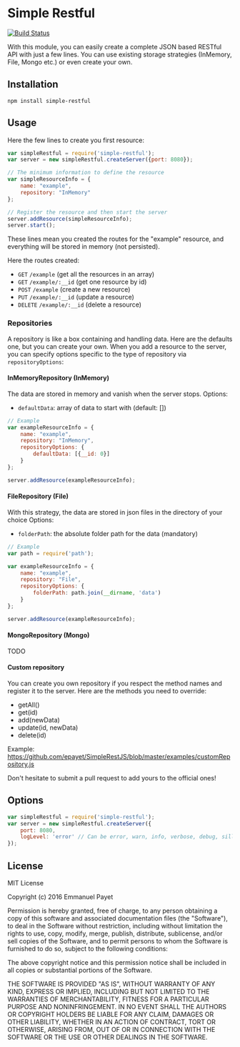 # Simple Restful

[![Build Status](https://travis-ci.org/epayet/SimpleRestJS.svg)](https://travis-ci.org/epayet/simple-restful)

With this module, you can easily create a complete JSON based RESTful API with just a few lines.
You can use existing storage strategies (InMemory, File, Mongo etc.) or even create your own.

## Installation

`npm install simple-restful`

## Usage

Here the few lines to create you first resource:

```javascript
var simpleRestful = require('simple-restful');
var server = new simpleRestful.createServer({port: 8080});

// The minimum information to define the resource
var simpleResourceInfo = {
    name: "example",
    repository: "InMemory"
};

// Register the resource and then start the server
server.addResource(simpleResourceInfo);
server.start();
```

These lines mean you created the routes for the "example" resource, and everything will be stored in memory 
(not persisted).

Here the routes created:

* `GET`       `/example`            (get all the resources in an array)
* `GET`       `/example/:__id`      (get one resource by id)
* `POST`      `/example`            (create a new resource)
* `PUT`       `/example/:__id`      (update a resource)
* `DELETE`    `/example/:__id`      (delete a resource)

### Repositories

A repository is like a box containing and handling data. Here are the defaults one, but you can create your own.
When you add a resource to the server, you can specify options specific to the type of repository via `repositoryOptions`:

#### InMemoryRepository (InMemory)

The data are stored in memory and vanish when the server stops. Options:

* `defaultData`: array of data to start with (default: [])

```javascript
// Example
var exampleResourceInfo = {
    name: "example",
    repository: "InMemory",
    repositoryOptions: {            
        defaultData: [{__id: 0}]
    }       
};

server.addResource(exampleResourceInfo);
```

#### FileRepository (File)

With this strategy, the data are stored in json files in the directory of your choice Options:

* `folderPath`: the absolute folder path for the data (mandatory)

```javascript
// Example
var path = require('path');

var exampleResourceInfo = {
    name: "example",
    repository: "File",
    repositoryOptions: {            
        folderPath: path.join(__dirname, 'data')
    }       
};

server.addResource(exampleResourceInfo);
```

#### MongoRepository (Mongo)

TODO

#### Custom repository

You can create you own repository if you respect the method names and register it to the server.
Here are the methods you need to override:

* getAll()
* get(id)
* add(newData)
* update(id, newData)
* delete(id)

Example: https://github.com/epayet/SimpleRestJS/blob/master/examples/customRepository.js

Don't hesitate to submit a pull request to add yours to the official ones!

## Options

```javascript
var simpleRestful = require('simple-restful');
var server = new simpleRestful.createServer({
    port: 8080,
    logLevel: 'error' // Can be error, warn, info, verbose, debug, silly
});
```

## License

MIT License

Copyright (c) 2016 Emmanuel Payet

Permission is hereby granted, free of charge, to any person obtaining a copy
of this software and associated documentation files (the "Software"), to deal
in the Software without restriction, including without limitation the rights
to use, copy, modify, merge, publish, distribute, sublicense, and/or sell
copies of the Software, and to permit persons to whom the Software is
furnished to do so, subject to the following conditions:

The above copyright notice and this permission notice shall be included in all
copies or substantial portions of the Software.

THE SOFTWARE IS PROVIDED "AS IS", WITHOUT WARRANTY OF ANY KIND, EXPRESS OR
IMPLIED, INCLUDING BUT NOT LIMITED TO THE WARRANTIES OF MERCHANTABILITY,
FITNESS FOR A PARTICULAR PURPOSE AND NONINFRINGEMENT. IN NO EVENT SHALL THE
AUTHORS OR COPYRIGHT HOLDERS BE LIABLE FOR ANY CLAIM, DAMAGES OR OTHER
LIABILITY, WHETHER IN AN ACTION OF CONTRACT, TORT OR OTHERWISE, ARISING FROM,
OUT OF OR IN CONNECTION WITH THE SOFTWARE OR THE USE OR OTHER DEALINGS IN THE
SOFTWARE.